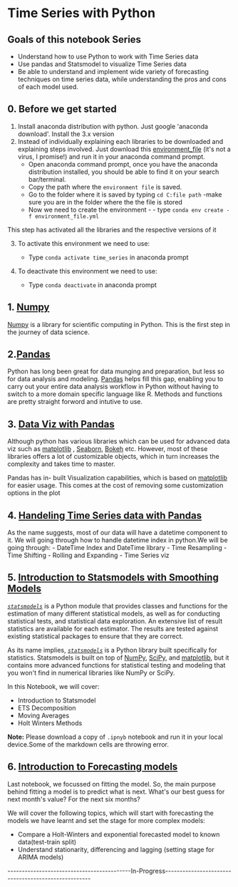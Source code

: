 # Time Series with Python
## Goals of this notebook Series
- Understand how to use Python to work with Time Series data
- Use pandas and Statsmodel to visualize Time Series data
- Be able to understand and implement wide variety of forecasting techniques on time series data, while understanding the pros and cons of each model used.

## 0. Before we get started
1. Install anaconda distribution with python. Just google 'anaconda download'. Install the 3.x version
2. Instead of individually explaining each libraries to be downloaded and explaining steps involved. Just download this [environment_file](https://drive.google.com/file/d/1abW_Gi9mwDAqHC4xmZqvpmeZ3Mq17PKr/view?usp=sharing) \(it's not a virus, I promise!) and run it in your anaconda command prompt.
    - Open anaconda command prompt, once you have the anaconda distribution installed, you should be able to find it on your search bar/terminal.
    - Copy the path where the `environment file` is saved.
    - Go to the folder where it is saved by typing `cd C:file path` -make sure you are in the folder where the the file is stored
    - Now we need to create the environment -  - type `conda env create -f environment_file.yml`
    
 This step has activated all the libraries and the respective versions of it
 
 
3. To activate this environment we need to use:
    - Type `conda activate time_series` in anaconda prompt
    
4. To deactivate this environment we need to use:
    - Type `conda deactivate` in anaconda prompt
    
 ## 1. [Numpy](https://github.com/amogghrao/Time-Series-with-python/blob/master/1.%20Numpy.ipynb)
 [Numpy](http://www.numpy.org/) is a library for scientific computing in Python. This is the first step in the journey of data science.
 
 ## 2.[Pandas](https://github.com/amogghrao/Time-Series-with-python/blob/master/2.%20Pandas.ipynb)
Python has long been great for data munging and preparation, but less so for data analysis and modeling. [Pandas](https://pandas.pydata.org/) helps fill this gap, enabling you to carry out your entire data analysis workflow in Python without having to switch to a more domain specific language like R. Methods and functions are pretty straight forword and intutive to use.

## 3. [Data Viz with Pandas](https://github.com/amogghrao/Time-Series-with-python/blob/master/3.%20Pandas%20visualization.ipynb)
Although python has various libraries which can be used for advanced data viz such as [matplotlib](https://matplotlib.org/) , [Seaborn](https://seaborn.pydata.org/), [Bokeh](https://bokeh.pydata.org/en/latest/) etc. However, most of these libraries offers a lot of customizable objects, which in turn increases the complexity and takes time to master.

Pandas has in- built Visualization capabilities, which is based on [matplotlib](https://matplotlib.org/) for easier usage. This comes at the cost of removing some customization options in the plot

## 4. [Handeling Time Series data with Pandas](https://github.com/amogghrao/Time-Series-with-python/blob/master/4.%20Time%20Series%20with%20Pandas.ipynb)
As the name suggests, most of our data will have a datetime component to it. We will going through how to handle datetime index in python.We will be going through:
      - DateTime Index and DateTime library
      - Time Resampling
      - Time Shifting
      - Rolling and Expanding
      - Time Series viz
      
## 5. [Introduction to Statsmodels with Smoothing Models](https://github.com/amogghrao/Time-Series-with-python/blob/master/5.%20Time%20Series%20with%20Statsmodels.ipynb)

[*`statsmodels`*](https://www.statsmodels.org/stable/index.html) is a Python module that provides classes and functions for the estimation of many different statistical models, as well as for conducting statistical tests, and statistical data exploration. An extensive list of result statistics are available for each estimator. The results are tested against existing statistical packages to ensure that they are correct. 

As its name implies, [*`statsmodels`*](https://www.statsmodels.org/stable/index.html) is a Python library built specifically for statistics. Statsmodels is built on top of [NumPy](https://numpy.org/), [SciPy](https://www.scipy.org/), and [matplotlib](https://matplotlib.org/), but it contains more advanced functions for statistical testing and modeling that you won't find in numerical libraries like NumPy or SciPy.

In this Notebook, we will cover:

- Introduction to Statsmodel
- ETS Decomposition
- Moving Averages
- Holt Winters Methods

**Note:** Please download a copy of `.ipnyb` notebook and run it in your local device.Some of the markdown cells are throwing error.

## 6. [Introduction to Forecasting models](https://github.com/amogghrao/Time-Series-with-python/blob/master/6.%20Introduction%20to%20Forecasting%20models.ipynb)

Last notebook, we focussed on fitting the model. So, the main purpose behind fitting a model is to predict what is next. What's our best guess for next month's value? For the next six months?

We will cover the following topics, which will start with forecasting the models we have learnt and set the stage for more complex models:

- Compare a Holt-Winters and exponential forecasted model to known data(test-train split)
- Understand stationarity, differencing and lagging (setting stage for ARIMA models)


        
        
 -------------------------------------------In-Progress----------------------------------------------------
    
